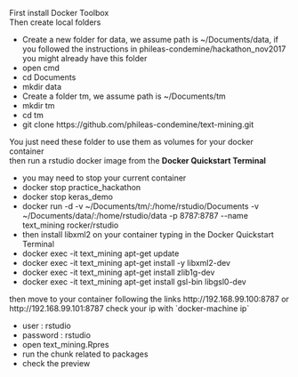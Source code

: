 First install Docker Toolbox<br>
Then create local folders
<ul>
<li> Create a new folder for data, we assume path is ~/Documents/data, if you followed the instructions in phileas-condemine/hackathon_nov2017 you might already have this folder
<li> open cmd
<li> cd Documents
<li> mkdir data
<li> Create a folder tm, we assume path is ~/Documents/tm
<li> mkdir tm
<li> cd tm
<li> git clone https://github.com/phileas-condemine/text-mining.git
</ul>
You just need these folder to use them as volumes for your docker container<br>
then run a rstudio docker image from the <b>Docker Quickstart Terminal</b><br>
<ul>
<li> you may need to stop your current container
<li> docker stop practice_hackathon
<li> docker stop keras_demo
<li> docker run -d -v ~/Documents/tm/:/home/rstudio/Documents -v ~/Documents/data/:/home/rstudio/data -p 8787:8787 --name text_mining rocker/rstudio
<li>then install libxml2 on your container typing in the Docker Quickstart Terminal
<li> docker exec -it text_mining apt-get update
<li> docker exec -it text_mining apt-get install -y libxml2-dev
<li> docker exec -it text_mining apt-get install zlib1g-dev
<li> docker exec -it text_mining apt-get install gsl-bin libgsl0-dev

</ul>
then move to your container following the links http://192.168.99.100:8787 or http://192.168.99.101:8787 check your ip with `docker-machine ip`
<ul>
<li> user : rstudio
<li> password : rstudio
<li> open text_mining.Rpres
<li> run the chunk related to packages
<li> check the preview
</ul>
